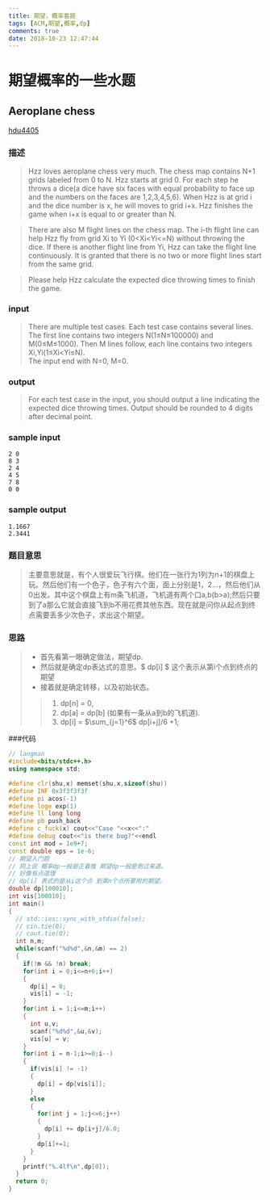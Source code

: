 ```yaml
---
title: 期望，概率套题
tags: [ACM,期望,概率,dp]
comments: true
date: 2018-10-23 12:47:44
---
```


# 期望概率的一些水题   

## Aeroplane chess 
[ hdu4405 ](http://acm.hdu.edu.cn/showproblem.php?pid=4405)
### 描述
 >   Hzz loves aeroplane chess very much. The chess map contains N+1 grids labeled from 0 to N. Hzz starts at grid 0. For each step he throws a dice(a dice have six faces with equal probability to face up and the numbers on the faces are 1,2,3,4,5,6). When Hzz is at grid i and the dice number is x, he will moves to grid i+x. Hzz finishes the game when i+x is equal to or greater than N. 

 >   There are also M flight lines on the chess map. The i-th flight line can help Hzz fly from grid Xi to Yi (0<Xi<Yi<=N) without throwing the dice. If there is another flight line from Yi, Hzz can take the flight line continuously. It is granted that there is no two or more flight lines start from the same grid. 

 >   Please help Hzz calculate the expected dice throwing times to finish the game. 

### input
> There are multiple test cases. 
Each test case contains several lines. 
The first line contains two integers N(1≤N≤100000) and M(0≤M≤1000). 
Then M lines follow, each line contains two integers Xi,Yi(1≤Xi<Yi≤N).   
The input end with N=0, M=0. 

### output
> For each test case in the input, you should output a line indicating the expected dice throwing times. Output should be rounded to 4 digits after decimal point. 

### sample input
```
2 0
8 3
2 4
4 5
7 8
0 0
```

### sample output
```
1.1667
2.3441
```

### 题目意思
> 主要意思就是，有个人很爱玩飞行棋。他们在一张行为1列为n+1的棋盘上玩。然后他们有一个色子，色子有六个面，面上分别是1，2...，然后他们从0出发。其中这个棋盘上有m条飞机道，飞机道有两个口a,b(b>a);然后只要到了a那么它就会直接飞到b不用花费其他东西。现在就是问你从起点到终点需要丢多少次色子，求出这个期望。

### 思路
> - 首先看第一眼确定做法，期望dp.
> - 然后就是确定dp表达式的意思。$ dp[i] $ 这个表示从第i个点到终点的期望
> - 接着就是确定转移，以及初始状态。
>>  1. dp[n] = 0,
>>  2. dp[a] = dp[b] (如果有一条从a到b的飞机道).
>>  3. dp[i] = $\sum_{j=1}^6$ dp[i+j]/6  +1; 

###代码
```cpp
// langman
#include<bits/stdc++.h>
using namespace std;

#define clr(shu,x) memset(shu,x,sizeof(shu))
#define INF 0x3f3f3f3f
#define pi acos(-1)
#define loge exp(1)
#define ll long long
#define pb push_back
#define c_fuck(x) cout<<"Case "<<x<<":"
#define debug cout<<"is there bug?"<<endl
const int mod = 1e9+7;
const double eps = 1e-6;
// 期望入门题
// 网上说 概率dp一般是正着推 期望dp一般是倒过来退。
// 好像有点道理
// dp[i] 表式的是从i这个点 到第n个点所要用的期望。
double dp[100010];
int vis[100010];
int main()
{
  // std::ios::sync_with_stdio(false);
  // cin.tie(0);
  // cout.tie(0);
  int n,m;
  while(scanf("%d%d",&n,&m) == 2)
  {
    if(!m && !n) break;
    for(int i = 0;i<=n+6;i++)
    {
      dp[i] = 0;
      vis[i] = -1;
    }
    for(int i = 1;i<=m;i++)
    {
      int u,v;
      scanf("%d%d",&u,&v);
      vis[u] = v;
    }
    for(int i = n-1;i>=0;i--)
    {
      if(vis[i] != -1)
      {
        dp[i] = dp[vis[i]];
      }
      else
      {
        for(int j = 1;j<=6;j++)
        {
          dp[i] += dp[i+j]/6.0;
        }
        dp[i]+=1;
      }
    }
    printf("%.4lf\n",dp[0]);
  }
  return 0;
}
```
 
